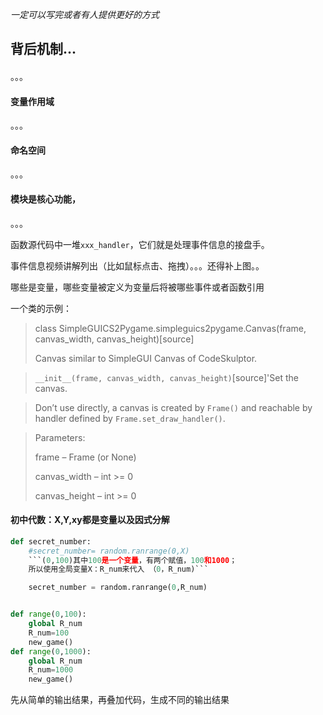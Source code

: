 *一定可以写完或者有人提供更好的方式*





## 背后机制...

####  

。。。

#### 变量作用域

。。。

#### 命名空间

。。。



#### 模块是核心功能，

。。。



函数源代码中一堆`xxx_handler`，它们就是处理事件信息的接盘手。

事件信息视频讲解列出（比如鼠标点击、拖拽）。。。还得补上图。。



哪些是变量，哪些变量被定义为变量后将被哪些事件或者函数引用

一个类的示例：



> class SimpleGUICS2Pygame.simpleguics2pygame.Canvas(frame, canvas_width, canvas_height)[source]
> 
> Canvas similar to SimpleGUI Canvas of CodeSkulptor.


> `__init__(frame, canvas_width, canvas_height)`[source]'Set the canvas.


> Don’t use directly, a canvas is created by `Frame()` and reachable by handler defined by `Frame.set_draw_handler()`.



> Parameters: 
> 
> frame – Frame (or None)
> 
> canvas_width – int >= 0
> 
> canvas_height – int >= 0

#### 初中代数：X,Y,xy都是变量以及因式分解

``` python
def secret_number:
    #secret_number= random.ranrange(0,X)
    ```(0,100)其中100是一个变量，有两个赋值，100和1000；
    所以使用全局变量X：R_num来代入 （0，R_num)```

    secret_number = random.ranrange(0,R_num)


def range(0,100):
    global R_num
    R_num=100
    new_game()
def range(0,1000):
    global R_num
    R_num=1000
    new_game()

```

先从简单的输出结果，再叠加代码，生成不同的输出结果